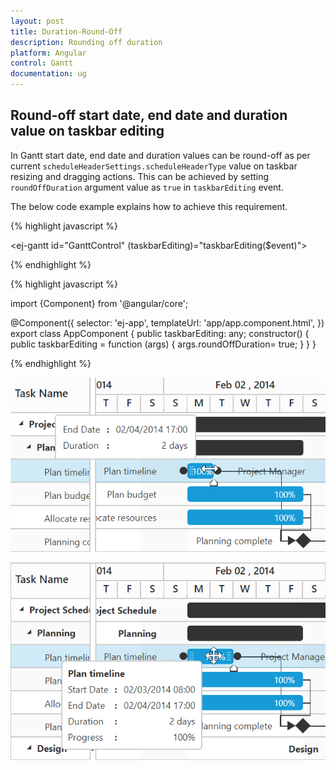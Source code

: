 ```yaml
---
layout: post
title: Duration-Round-Off
description: Rounding off duration
platform: Angular
control: Gantt
documentation: ug
---
```


## Round-off start date, end date and duration value on taskbar editing
In Gantt start date, end date and duration values can be round-off as per current `scheduleHeaderSettings.scheduleHeaderType` value on taskbar resizing and dragging actions. This can be achieved by setting `roundOffDuration` argument value as `true` in `taskbarEditing` event.

The below code example explains how to achieve this requirement. 

{% highlight javascript %}

<ej-gantt id="GanttControl" (taskbarEditing)="taskbarEditing($event)">
</ej-gantt>

{% endhighlight %}

{% highlight javascript %}

import {Component} from '@angular/core';

@Component({
    selector: 'ej-app',
    templateUrl: 'app/app.component.html',
})
export class AppComponent {
    public taskbarEditing: any;
	constructor() {
		public taskbarEditing = function (args) {
		args.roundOffDuration= true;
		}
	}
}

{% endhighlight %}

![](Duration-Round-Off_images/OnResizing_img1.png)

![](Duration-Round-Off_images/AfterResizing_img2.png)
